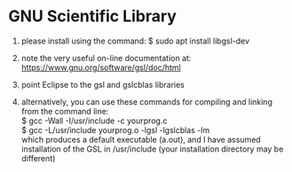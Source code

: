 # GNU Scientific Library

1) please install using the command:
    $ sudo apt install libgsl-dev
    
2) note the very useful on-line documentation at:
    https://www.gnu.org/software/gsl/doc/html
    
3) point Eclipse to the gsl and gslcblas libraries

4) alternatively, you can use these commands for compiling and linking from the command line: <br>
    $ gcc -Wall -I/usr/include -c yourprog.c <br>
    $ gcc -L/usr/include yourprog.o -lgsl -lgslcblas -lm <br>
   which produces a default executable (a.out), and I have assumed installation of the GSL in /usr/include (your installation directory may be different)
   
